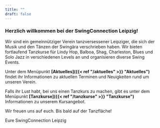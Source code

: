 ```yaml
---
title: ""
draft: false
---
```


### Herzlich willkommen bei der SwingConnection Leipzig! 
Wir sind ein gemeinnütziger Verein tanzversessener Leipziger, die sich der Musik und den Tänzen der Swingära verschrieben haben. Wir bieten fortlaufend Tanzkurse für Lindy Hop, Balboa, Shag, Charleston, Blues und Solo Jazz in verschiedenen Levels an und organisieren diverse Swing Events.

Unter dem Menüpunkt **[Aktuelles]({{< ref "/aktuelles" >}} "Aktuelles")** findet ihr Informationen zu aktuellen Terminen und Neuigkeiten rund um unseren Verein.

Falls ihr Lust habt, bei uns einen Tanzkurs zu machen, gibt es unter dem Menüpunkt **[Tanzkurse]({{< ref "/tanzkurse" >}} "Tanzkurse")** Informationen zu unserem Kursangebot.

Wir freuen uns auf euch. Bis bald auf der Tanzfläche!
  
  
Eure SwingConnection Leipzig
